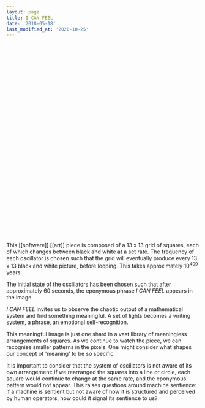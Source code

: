 ```yaml
---
layout: page
title: I CAN FEEL
date: '2018-05-18'
last_modified_at: '2020-10-25'
---
```


<style>
  canvas {
    position: absolute;
  }

  .container {
    width: 100%
  }

  .container:after {
    content: "";
    display: block;
    padding-bottom: 100%;
  }
</style>

<div class="container">
  <canvas></canvas>
</div>

<script>
  const omega = [ 1009, 997, 991, 983, 977, 971, 967, 953, 947, 941, 937, 929, 919, 911, 907, 887, 883, 881, 877, 863, 859, 857, 853, 839, 829, 827, 823, 821, 811, 809, 797, 787, 773, 769, 761, 757, 751, 743, 739, 733, 727, 719, 709, 701, 691, 683, 677, 673, 661, 659, 653, 647, 643, 641, 631, 619, 617, 613, 607, 601, 599, 593, 587, 577, 571, 569, 563, 557, 547, 541, 523, 521, 509, 503, 499, 491, 487, 479, 467, 463, 461, 457, 449, 443, 439, 433, 431, 421, 419, 409, 401, 397, 389, 383, 379, 373, 367, 359, 353, 349, 347, 337, 331, 317, 313, 311, 307, 293, 283, 281, 277, 271, 269, 263, 257, 251, 241, 239, 233, 229, 227, 223, 211, 199, 197, 193, 191, 181, 179, 173, 167, 163, 157, 151, 149, 139, 137, 131, 127, 113, 109, 107, 103, 101, 97, 89, 83, 79, 73, 71, 67, 61, 59, 53, 47, 43, 41, 37, 31, 29, 23, 19, 17, 13, 11, 7, 5, 3, 2 ]
  const n = Math.floor(Math.sqrt(omega.length))
  const theta = [ 940, 388, 364, 823, 796, 284, 268, 688, 188, 164, 616, 580, 535, 499, 28, 835, 373, 805, 785, 283, 695, 256, 665, 175, 545, 121, 103, 505, 455, 40, 385, 335, 651, 629, 585, 185, 530, 115, 464, 431, 35, 714, 299, 606, 546, 156, 462, 101, 366, 24, 318, 605, 579, 246, 186, 423, 410, 78, 345, 6, 293, 551, 215, 439, 111, 383, 341, 299, 229, 187, 61, 47, 472, 424, 392, 328, 296, 232, 136, 335, 318, 56, 216, 165, 351, 80, 63, 189, 380, 81, 9, 370, 95, 230, 190, 316, 70, 349, 106, 239, 217, 275, 41, 204, 156, 287, 237, 209, 220, 193, 1, 58, 31, 82, 126, 165, 15, 224, 11, 64, 32, 79, 198, 181, 44, 67, 29, 110, 159, 33, 74, 67, 11, 24, 50, 83, 99, 2, 19, 16, 51, 91, 5, 36, 86, 49, 52, 34, 50, 21, 18, 60, 58, 4, 19, 12, 8, 26, 27, 25, 11, 10, 4, 1, 8, 5, 0, 0, 0 ]
  const canvas = document.querySelector('canvas')
  const resize = () => {
    canvas.width = canvas.parentElement.clientWidth
    canvas.height = canvas.parentElement.clientHeight
  }
  resize()
  window.addEventListener('resize', resize)
  const ctx = canvas.getContext('2d')
  const w = canvas.width / n
  const x = (i) => canvas.width * (i % n) / n
  const y = (i) => canvas.height * Math.floor(i / n) / n
  const animate = () => {
    for (let i = 0; i < omega.length; i++) {
      theta[i] = (theta[i] + 1) % omega[i]
      const c = Math.floor(255 * (theta[i] / omega[i])) % 255
      ctx.fillStyle = `rgb(${c}, ${c}, ${c})`
      ctx.fillRect(x(i), y(i), w, w)
    }
    requestAnimationFrame(animate)
  }
  animate()
</script>

This [[software]] [[art]] piece is composed of a 13 x 13 grid of squares, each of which changes between black and white at a set rate. The frequency of each oscillator is chosen such that the grid will eventually produce every 13 x 13 black and white picture, before looping. This takes approximately 10<sup>409</sup> years.

The initial state of the oscillators has been chosen such that after approximately 60 seconds, the eponymous phrase _I CAN FEEL_ appears in the image.

_I CAN FEEL_ invites us to observe the chaotic output of a mathematical system and find something meaningful. A set of lights becomes a writing system, a phrase, an emotional self-recognition.

This meaningful image is just one shard in a vast library of meaningless arrangements of squares. As we continue to watch the piece, we can recognise smaller patterns in the pixels. One might consider what shapes our concept of 'meaning' to be so specific.

It is important to consider that the system of oscillators is not aware of its own arrangement: if we rearranged the squares into a line or circle, each square would continue to change at the same rate, and the eponymous pattern would not appear. This raises questions around machine sentience: if a machine is sentient but not aware of how it is structured and perceived by human operators, how could it signal its sentience to us?

